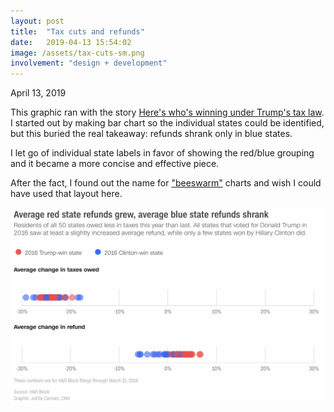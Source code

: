 ```yaml
---
layout: post
title:  "Tax cuts and refunds"
date:   2019-04-13 15:54:02
image: /assets/tax-cuts-sm.png
involvement: "design + development"
---
```


<p class="date" markdown="1">
April 13, 2019
</p>

This graphic ran with the story [Here's who's winning under Trump's tax law](https://www.cnn.com/2019/04/13/politics/tax-reform-winners-and-losers/index.html). I started out by making bar chart so the individual states could be identified, but this buried the real takeaway: refunds shrank only in blue states.

I let go of individual state labels in favor of showing the red/blue grouping and it became a more concise and effective piece.

After the fact, I found out the name for ["beeswarm"](https://blockbuilder.org/mbostock/6526445e2b44303eebf21da3b6627320) charts and wish I could have used that layout here.


[![](/assets/tax-cuts.png)](https://www.cnn.com/2019/04/13/politics/tax-reform-winners-and-losers/index.html)

